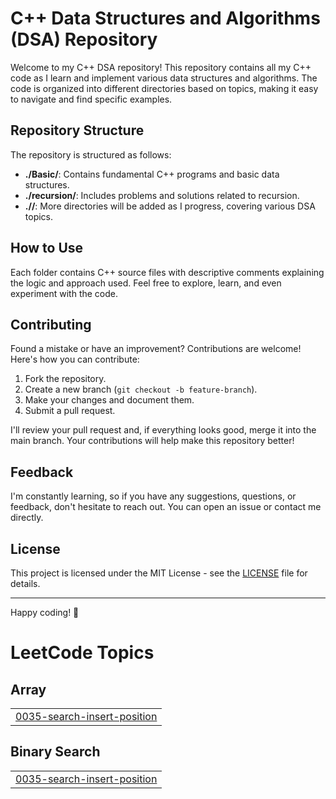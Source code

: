 # C++ Data Structures and Algorithms (DSA) Repository

Welcome to my C++ DSA repository! This repository contains all my C++ code as I learn and implement various data structures and algorithms. The code is organized into different directories based on topics, making it easy to navigate and find specific examples.

## Repository Structure

The repository is structured as follows:

- **./Basic/**: Contains fundamental C++ programs and basic data structures.
- **./recursion/**: Includes problems and solutions related to recursion.
- **./<additional folders>/**: More directories will be added as I progress, covering various DSA topics.

## How to Use

Each folder contains C++ source files with descriptive comments explaining the logic and approach used. Feel free to explore, learn, and even experiment with the code.

## Contributing

Found a mistake or have an improvement? Contributions are welcome! Here's how you can contribute:

1. Fork the repository.
2. Create a new branch (`git checkout -b feature-branch`).
3. Make your changes and document them.
4. Submit a pull request.

I'll review your pull request and, if everything looks good, merge it into the main branch. Your contributions will help make this repository better!

## Feedback

I'm constantly learning, so if you have any suggestions, questions, or feedback, don't hesitate to reach out. You can open an issue or contact me directly.

## License

This project is licensed under the MIT License - see the [LICENSE](./LICENSE) file for details.

---

Happy coding! 🚀

<!---LeetCode Topics Start-->
# LeetCode Topics
## Array
|  |
| ------- |
| [0035-search-insert-position](https://github.com/idityaGE/DSA/tree/master/0035-search-insert-position) |
## Binary Search
|  |
| ------- |
| [0035-search-insert-position](https://github.com/idityaGE/DSA/tree/master/0035-search-insert-position) |
<!---LeetCode Topics End-->